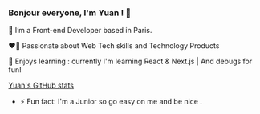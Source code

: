 ### Bonjour everyone, I'm Yuan ! 👋

🌱 I’m a Front-end Developer based in Paris.
 
❤️‍🔥 Passionate about Web Tech skills and Technology Products
   
👾 Enjoys learning : currently I'm learning React & Next.js | And debugs for fun!


[Yuan's GitHub stats](https://github-readme-stats.vercel.app/api?username=yuanliuddd&show_icons=true&theme=great-gatsby)

- ⚡ Fun fact: I'm a Junior so go easy on me and be nice . 

